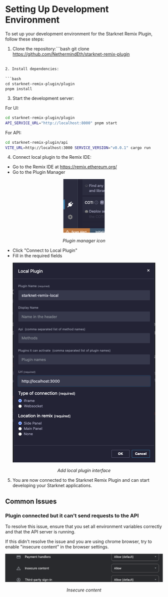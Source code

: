 # Setting Up Development Environment

To set up your development environment for the Starknet Remix Plugin, follow these steps:

1. Clone the repository:```bash
git clone https://github.com/NethermindEth/starknet-remix-plugin
```

2. Install dependencies:

```bash
cd starknet-remix-plugin/plugin
pnpm install
```

3. Start the development server:

For UI:

```bash
cd starknet-remix-plugin/plugin
API_SERVICE_URL="http://localhost:8000" pnpm start
```

For API:

```bash
cd starknet-remix-plugin/api
VITE_URL=http://localhost:3000 SERVICE_VERSION="v0.0.1" cargo run
```

4. Connect local plugin to the Remix IDE:

- Go to the Remix IDE at <https://remix.ethereum.org/>
- Go to the Plugin Manager

<div align="center">
  <img src="../resources/plugin-manager.png" alt="Plugin manager icon">
  <p><em>Plugin manager icon</em></p>
</div>

- Click "Connect to Local Plugin"
- Fill in the required fields

<div align="center">
  <img src="../resources/add-local-plugin.png" alt="Add local plugin interface">
  <p><em>Add local plugin interface</em></p>
</div>

5. You are now connected to the Starknet Remix Plugin and can start developing your Starknet applications.

## Common Issues

### Plugin connected but it can't send requests to the API

To resolve this issue, ensure that you set all environment variables correctly and that the API server is running.

If this didn't resolve the issue and you are using chrome browser, try to enable "insecure content" in the browser settings.

<div align="center">
  <img src="../resources/insecure-content.png" alt="Insecure content">
  <p><em>Insecure content</em></p>
</div>